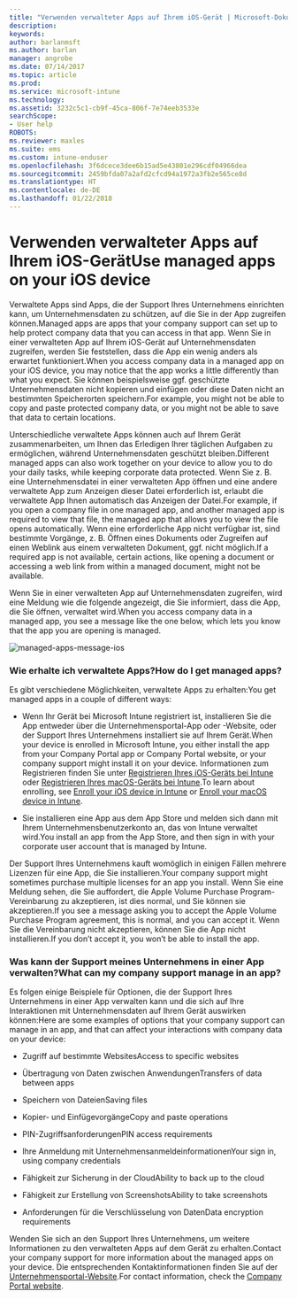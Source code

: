 ```yaml
---
title: "Verwenden verwalteter Apps auf Ihrem iOS-Gerät | Microsoft-Dokumentation"
description: 
keywords: 
author: barlanmsft
ms.author: barlan
manager: angrobe
ms.date: 07/14/2017
ms.topic: article
ms.prod: 
ms.service: microsoft-intune
ms.technology: 
ms.assetid: 3232c5c1-cb9f-45ca-806f-7e74eeb3533e
searchScope:
- User help
ROBOTS: 
ms.reviewer: maxles
ms.suite: ems
ms.custom: intune-enduser
ms.openlocfilehash: 3f6dcece3dee6b15ad5e43801e296cdf04966dea
ms.sourcegitcommit: 2459bfda07a2afd2cfcd94a1972a3fb2e565ce8d
ms.translationtype: HT
ms.contentlocale: de-DE
ms.lasthandoff: 01/22/2018
---
```

# <a name="use-managed-apps-on-your-ios-device"></a><span data-ttu-id="1ce90-102">Verwenden verwalteter Apps auf Ihrem iOS-Gerät</span><span class="sxs-lookup"><span data-stu-id="1ce90-102">Use managed apps on your iOS device</span></span>

<span data-ttu-id="1ce90-103">Verwaltete Apps sind Apps, die der Support Ihres Unternehmens einrichten kann, um Unternehmensdaten zu schützen, auf die Sie in der App zugreifen können.</span><span class="sxs-lookup"><span data-stu-id="1ce90-103">Managed apps are apps that your company support can set up to help protect company data that you can access in that app.</span></span> <span data-ttu-id="1ce90-104">Wenn Sie in einer verwalteten App auf Ihrem iOS-Gerät auf Unternehmensdaten zugreifen, werden Sie feststellen, dass die App ein wenig anders als erwartet funktioniert.</span><span class="sxs-lookup"><span data-stu-id="1ce90-104">When you access company data in a managed app on your iOS device, you may notice that the app works a little differently than what you expect.</span></span> <span data-ttu-id="1ce90-105">Sie können beispielsweise ggf. geschützte Unternehmensdaten nicht kopieren und einfügen oder diese Daten nicht an bestimmten Speicherorten speichern.</span><span class="sxs-lookup"><span data-stu-id="1ce90-105">For example, you might not be able to copy and paste protected company data, or you might not be able to save that data to certain locations.</span></span>

<span data-ttu-id="1ce90-106">Unterschiedliche verwaltete Apps können auch auf Ihrem Gerät zusammenarbeiten, um Ihnen das Erledigen Ihrer täglichen Aufgaben zu ermöglichen, während Unternehmensdaten geschützt bleiben.</span><span class="sxs-lookup"><span data-stu-id="1ce90-106">Different managed apps can also work together on your device to allow you to do your daily tasks, while keeping corporate data protected.</span></span> <span data-ttu-id="1ce90-107">Wenn Sie z. B. eine Unternehmensdatei in einer verwalteten App öffnen und eine andere verwaltete App zum Anzeigen dieser Datei erforderlich ist, erlaubt die verwaltete App Ihnen automatisch das Anzeigen der Datei.</span><span class="sxs-lookup"><span data-stu-id="1ce90-107">For example, if you open a company file in one managed app, and another managed app is required to view that file, the managed app that allows you to view the file opens automatically.</span></span> <span data-ttu-id="1ce90-108">Wenn eine erforderliche App nicht verfügbar ist, sind bestimmte Vorgänge, z. B. Öffnen eines Dokuments oder Zugreifen auf einen Weblink aus einem verwalteten Dokument, ggf. nicht möglich.</span><span class="sxs-lookup"><span data-stu-id="1ce90-108">If a required app is not available, certain actions, like opening a document or accessing a web link from within a managed document, might not be available.</span></span>

<span data-ttu-id="1ce90-109">Wenn Sie in einer verwalteten App auf Unternehmensdaten zugreifen, wird eine Meldung wie die folgende angezeigt, die Sie informiert, dass die App, die Sie öffnen, verwaltet wird.</span><span class="sxs-lookup"><span data-stu-id="1ce90-109">When you access company data in a managed app, you see a message like the one below, which lets you know that the app you are opening is managed.</span></span>

![managed-apps-message-ios](./media/managed-apps-message.png)

### <a name="how-do-i-get-managed-apps"></a><span data-ttu-id="1ce90-111">Wie erhalte ich verwaltete Apps?</span><span class="sxs-lookup"><span data-stu-id="1ce90-111">How do I get managed apps?</span></span>
<span data-ttu-id="1ce90-112">Es gibt verschiedene Möglichkeiten, verwaltete Apps zu erhalten:</span><span class="sxs-lookup"><span data-stu-id="1ce90-112">You get managed apps in a couple of different ways:</span></span>

-   <span data-ttu-id="1ce90-113">Wenn Ihr Gerät bei Microsoft Intune registriert ist, installieren Sie die App entweder über die Unternehmensportal-App oder -Website, oder der Support Ihres Unternehmens installiert sie auf Ihrem Gerät.</span><span class="sxs-lookup"><span data-stu-id="1ce90-113">When your device is enrolled in Microsoft Intune, you either install the app from your Company Portal app or Company Portal website, or your company support might install it on your device.</span></span> <span data-ttu-id="1ce90-114">Informationen zum Registrieren finden Sie unter [Registrieren Ihres iOS-Geräts bei Intune](enroll-your-device-in-intune-ios.md) oder [Registrieren Ihres macOS-Geräts bei Intune](enroll-your-device-in-intune-macos.md).</span><span class="sxs-lookup"><span data-stu-id="1ce90-114">To learn about enrolling, see [Enroll your iOS device in Intune](enroll-your-device-in-intune-ios.md) or [Enroll your macOS device in Intune](enroll-your-device-in-intune-macos.md).</span></span>

-   <span data-ttu-id="1ce90-115">Sie installieren eine App aus dem App Store und melden sich dann mit Ihrem Unternehmensbenutzerkonto an, das von Intune verwaltet wird.</span><span class="sxs-lookup"><span data-stu-id="1ce90-115">You install an app from the App Store, and then sign in with your corporate user account that is managed by Intune.</span></span>

<span data-ttu-id="1ce90-116">Der Support Ihres Unternehmens kauft womöglich in einigen Fällen mehrere Lizenzen für eine App, die Sie installieren.</span><span class="sxs-lookup"><span data-stu-id="1ce90-116">Your company support might sometimes purchase multiple licenses for an app you install.</span></span> <span data-ttu-id="1ce90-117">Wenn Sie eine Meldung sehen, die Sie auffordert, die Apple Volume Purchase Program-Vereinbarung zu akzeptieren, ist dies normal, und Sie können sie akzeptieren.</span><span class="sxs-lookup"><span data-stu-id="1ce90-117">If you see a message asking you to accept the Apple Volume Purchase Program agreement, this is normal, and you can accept it.</span></span> <span data-ttu-id="1ce90-118">Wenn Sie die Vereinbarung nicht akzeptieren, können Sie die App nicht installieren.</span><span class="sxs-lookup"><span data-stu-id="1ce90-118">If you don’t accept it, you won’t be able to install the app.</span></span>

### <a name="what-can-my-company-support-manage-in-an-app"></a><span data-ttu-id="1ce90-119">Was kann der Support meines Unternehmens in einer App verwalten?</span><span class="sxs-lookup"><span data-stu-id="1ce90-119">What can my company support manage in an app?</span></span>
<span data-ttu-id="1ce90-120">Es folgen einige Beispiele für Optionen, die der Support Ihres Unternehmens in einer App verwalten kann und die sich auf Ihre Interaktionen mit Unternehmensdaten auf Ihrem Gerät auswirken können:</span><span class="sxs-lookup"><span data-stu-id="1ce90-120">Here are some examples of options that your company support can manage in an app, and that can affect your interactions with company data on your device:</span></span>

-   <span data-ttu-id="1ce90-121">Zugriff auf bestimmte Websites</span><span class="sxs-lookup"><span data-stu-id="1ce90-121">Access to specific websites</span></span>

-   <span data-ttu-id="1ce90-122">Übertragung von Daten zwischen Anwendungen</span><span class="sxs-lookup"><span data-stu-id="1ce90-122">Transfers of data between apps</span></span>

-   <span data-ttu-id="1ce90-123">Speichern von Dateien</span><span class="sxs-lookup"><span data-stu-id="1ce90-123">Saving files</span></span>

-   <span data-ttu-id="1ce90-124">Kopier- und Einfügevorgänge</span><span class="sxs-lookup"><span data-stu-id="1ce90-124">Copy and paste operations</span></span>

-   <span data-ttu-id="1ce90-125">PIN-Zugriffsanforderungen</span><span class="sxs-lookup"><span data-stu-id="1ce90-125">PIN access requirements</span></span>

-   <span data-ttu-id="1ce90-126">Ihre Anmeldung mit Unternehmensanmeldeinformationen</span><span class="sxs-lookup"><span data-stu-id="1ce90-126">Your sign in, using company credentials</span></span>

-   <span data-ttu-id="1ce90-127">Fähigkeit zur Sicherung in der Cloud</span><span class="sxs-lookup"><span data-stu-id="1ce90-127">Ability to back up to the cloud</span></span>

-   <span data-ttu-id="1ce90-128">Fähigkeit zur Erstellung von Screenshots</span><span class="sxs-lookup"><span data-stu-id="1ce90-128">Ability to take screenshots</span></span>

-   <span data-ttu-id="1ce90-129">Anforderungen für die Verschlüsselung von Daten</span><span class="sxs-lookup"><span data-stu-id="1ce90-129">Data encryption requirements</span></span>

<span data-ttu-id="1ce90-130">Wenden Sie sich an den Support Ihres Unternehmens, um weitere Informationen zu den verwalteten Apps auf dem Gerät zu erhalten.</span><span class="sxs-lookup"><span data-stu-id="1ce90-130">Contact your company support for more information about the managed apps on your device.</span></span> <span data-ttu-id="1ce90-131">Die entsprechenden Kontaktinformationen finden Sie auf der [Unternehmensportal-Website](https://portal.manage.microsoft.com#HelpDeskDialog).</span><span class="sxs-lookup"><span data-stu-id="1ce90-131">For contact information, check the [Company Portal website](https://portal.manage.microsoft.com#HelpDeskDialog).</span></span>
